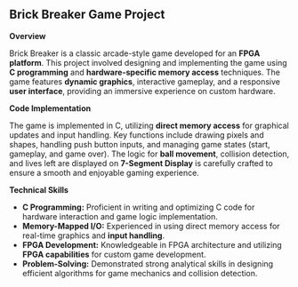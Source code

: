 
**Brick Breaker Game Project**
-----

**Overview**

Brick Breaker is a classic arcade-style game developed for an **FPGA platform**. This project involved designing and implementing the game using **C programming** and **hardware-specific memory access** techniques. The game features **dynamic graphics**, interactive gameplay, and a responsive **user interface**, providing an immersive experience on custom hardware.

**Code Implementation**

The game is implemented in C, utilizing **direct memory access** for graphical updates and input handling. Key functions include drawing pixels and shapes, handling push button inputs, and managing game states (start, gameplay, and game over). The logic for **ball movement**, collision detection, and lives left are displayed on **7-Segment Display** is carefully crafted to ensure a smooth and enjoyable gaming experience.

**Technical Skills**

- **C Programming:** Proficient in writing and optimizing C code for hardware interaction and game logic implementation.
- **Memory-Mapped I/O:** Experienced in using direct memory access for real-time graphics and **input handling**.
- **FPGA Development:** Knowledgeable in FPGA architecture and utilizing **FPGA capabilities** for custom game development.
- **Problem-Solving:** Demonstrated strong analytical skills in designing efficient algorithms for game mechanics and collision detection.

